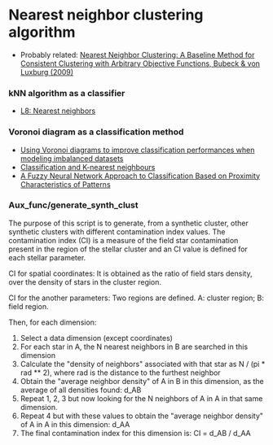 
# Nearest neighbor clustering algorithm

- Probably related: [Nearest Neighbor Clustering: A Baseline Method for Consistent Clustering with Arbitrary Objective Functions, Bubeck & von Luxburg (2009)](http://www.jmlr.org/papers/v10/bubeck09a.html)


### kNN algorithm as a classifier
- [L8: Nearest neighbors](http://research.cs.tamu.edu/prism/lectures/pr/pr_l8.pdf)


### Voronoi diagram as a classification method
 - [Using Voronoi diagrams to improve classification performances when modeling imbalanced datasets](https://link.springer.com/article/10.1007/s00521-014-1780-0)
 - [Classification and K-nearest neighbours](https://www.inf.ed.ac.uk/teaching/courses/inf2b/learnnotes/inf2b-learn04-notes-nup.pdf)
 - [A Fuzzy Neural Network Approach to Classification Based on Proximity Characteristics of Patterns](http://www.cs.uoi.gr/~kblekas/papers/C8.pdf)



### Aux_func/generate_synth_clust
The purpose of this script is to generate, from a synthetic cluster, other synthetic clusters with different contamination index values.
The contamination index (CI) is a measure of the field star contamination present in the region of the stellar cluster and an CI value is defined for each stellar parameter.

CI for spatial coordinates: It is obtained as the ratio of field stars density, over the density of stars in the cluster region. 

CI for the another parameters: 
Two regions are defined. A: cluster region; B: field region.

Then, for each dimension: 
1. Select a data dimension (except coordinates)
2. For each star in A, the N nearest neighbors in B are searched in this dimension
3. Calculate the "density of neighbors" associated with that star as N / (pi * rad ** 2), where rad is the distance to the furthest neighbor
4. Obtain the "average neighbor density" of A in B in this dimension, as the average of all densities found: d_AB
5. Repeat 1, 2, 3 but now looking for the N neighbors of A in A in that same dimension.
6. Repeat 4 but with these values to obtain the "average neighbor density" of A in A in this dimension: d_AA
7. The final contamination index for this dimension is: CI = d_AB / d_AA

